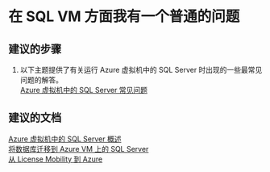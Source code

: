 <properties
    pageTitle="在 SQL VM 方面我有一个普通的问题"
    description="在 SQL VM 方面我有一个普通的问题"
    service="microsoft.classiccompute"
    resource="virtualmachines"
    authors="michco"
    displayOrder="27"
    selfHelpType="resource"
    supportTopicIds=""
    resourceTags="WindowsSQL"
    productPesIds="14749"
    cloudEnvironments="public"
/>
    

# 在 SQL VM 方面我有一个普通的问题

## **建议的步骤**
1. 以下主题提供了有关运行 Azure 虚拟机中的 SQL Server 时出现的一些最常见问题的解答。<br>
[Azure 虚拟机中的 SQL Server 常见问题](https://azure.microsoft.com/documentation/articles/virtual-machines-windows-sql-server-iaas-faq/)

## **建议的文档**
[Azure 虚拟机中的 SQL Server 概述](https://azure.microsoft.com/documentation/articles/virtual-machines-windows-sql-server-iaas-overview/)<br>
[将数据库迁移到 Azure VM 上的 SQL Server](https://azure.microsoft.com/documentation/articles/virtual-machines-windows-migrate-sql/)<br>
[从 License Mobility 到 Azure](https://azure.microsoft.com/pricing/license-mobility/)


<!--HONumber=Jul16_HO3-->


